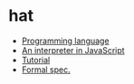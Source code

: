 # hat
- [Programming language](https://shima3.github.io/hat/)
- [An interpreter in JavaScript](https://shima3.github.io/hat/js/)
- [Tutorial](https://shima3.github.io/hat/tutorial/)
- [Formal spec.](https://github.com/shima3/hat/blob/master/FORMAL.md)
